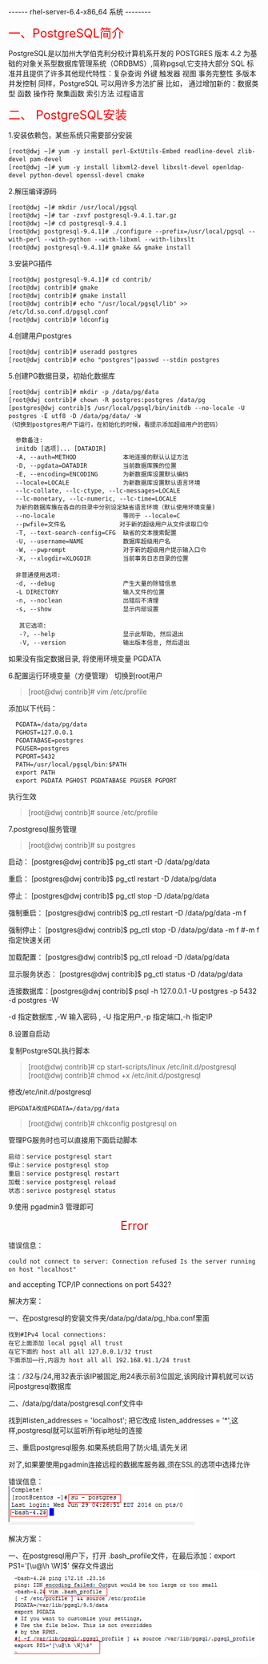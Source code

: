 ------ rhel-server-6.4-x86_64 系统 --------

<font color=#FF0000 size=5>一、PostgreSQL简介</font>

PostgreSQL是以加州大学伯克利分校计算机系开发的 POSTGRES 版本 4.2 为基础的对象关系型数据库管理系统（ORDBMS）,简称pgsql,它支持大部分 SQL 标准并且提供了许多其他现代特性：复杂查询 外键 触发器 视图 事务完整性 多版本并发控制 同样，PostgreSQL 可以用许多方法扩展
比如， 通过增加新的：数据类型 函数 操作符 聚集函数 索引方法 过程语言

<font color=#FF0000 size=5>二、 PostgreSQL安装</font>

1.安装依赖包，某些系统只需要部分安装

    [root@dwj ~]# yum -y install perl-ExtUtils-Embed readline-devel zlib-devel pam-devel
    [root@dwj ~]# yum -y install libxml2-devel libxslt-devel openldap-devel python-devel openssl-devel cmake

2.解压编译源码

    [root@dwj ~]# mkdir /usr/local/pgsql
    [root@dwj ~]# tar -zxvf postgresql-9.4.1.tar.gz
    [root@dwj ~]# cd postgresql-9.4.1
    [root@dwj postgresql-9.4.1]# ./configure --prefix=/usr/local/pgsql --with-perl --with-python --with-libxml --with-libxslt
    [root@dwj postgresql-9.4.1]# gmake && gmake install

3.安装PG插件

    [root@dwj postgresql-9.4.1]# cd contrib/
    [root@dwj contrib]# gmake
    [root@dwj contrib]# gmake install
    [root@dwj contrib]# echo "/usr/local/pgsql/lib" >> /etc/ld.so.conf.d/pgsql.conf
    [root@dwj contrib]# ldconfig

4.创建用户postgres

    [root@dwj contrib]# useradd postgres
    [root@dwj contrib]# echo "postgres"|passwd --stdin postgres

5.创建PG数据目录，初始化数据库

    [root@dwj contrib]# mkdir -p /data/pg/data
    [root@dwj contrib]# chown -R postgres:postgres /data/pg
    [postgres@dwj contrib]$ /usr/local/pgsql/bin/initdb --no-locale -U postgres -E utf8 -D /data/pg/data/ -W
    （切换到postgres用户下运行，在初始化的时候，看提示添加超级用户的密码）

```
  参数备注:
  initdb [选项]... [DATADIR]
  -A, --auth=METHOD             本地连接的默认认证方法
  -D, --pgdata=DATADIR          当前数据库簇的位置
  -E, --encoding=ENCODING       为新数据库设置默认编码
  --locale=LOCALE               为新数据库设置默认语言环境
  --lc-collate, --lc-ctype, --lc-messages=LOCALE
  --lc-monetary, --lc-numeric, --lc-time=LOCALE
  为新的数据库簇在各自的目录中分别设定缺省语言环境（默认使用环境变量)
  --no-locale                   等同于 --locale=C
  --pwfile=文件名               对于新的超级用户从文件读取口令
  -T, --text-search-config=CFG  缺省的文本搜索配置
  -U, --username=NAME           数据库超级用户名
  -W, --pwprompt                对于新的超级用户提示输入口令
  -X, --xlogdir=XLOGDIR         当前事务日志目录的位置

  非普通使用选项:
  -d, --debug                   产生大量的除错信息
  -L DIRECTORY                  输入文件的位置
  -n, --noclean                 出错后不清理
  -s, --show                    显示内部设置

   其它选项:
   -?, --help                   显示此帮助, 然后退出
   -V, --version                输出版本信息, 然后退出
  ```
如果没有指定数据目录, 将使用环境变量 PGDATA

6.配置运行环境变量（方便管理） 切换到root用户

>[root@dwj contrib]# vim /etc/profile

添加以下代码：
```config
  PGDATA=/data/pg/data
  PGHOST=127.0.0.1
  PGDATABASE=postgres
  PGUSER=postgres
  PGPORT=5432
  PATH=/usr/local/pgsql/bin:$PATH
  export PATH
  export PGDATA PGHOST PGDATABASE PGUSER PGPORT
```
执行生效
>[root@dwj contrib]# source /etc/profile

7.postgresql服务管理
>[root@dwj contrib]# su postgres

启动： [postgres@dwj contrib]$ pg_ctl start -D /data/pg/data

重启： [postgres@dwj contrib]$ pg_ctl restart -D /data/pg/data

停止： [postgres@dwj contrib]$ pg_ctl stop -D /data/pg/data

强制重启： [postgres@dwj contrib]$ pg_ctl restart -D /data/pg/data -m f

强制停止： [postgres@dwj contrib]$ pg_ctl stop -D /data/pg/data -m f     #-m f 指定快速关闭

加载配置： [postgres@dwj contrib]$ pg_ctl reload -D  /data/pg/data

显示服务状态： [postgres@dwj contrib]$ pg_ctl status -D  /data/pg/data

连接数据库：[postgres@dwj contrib]$ psql -h 127.0.0.1 -U postgres -p 5432 -d postgres -W

-d 指定数据库 ,-W 输入密码 , -U 指定用户,-p 指定端口,-h 指定IP

8.设置自启动

复制PostgreSQL执行脚本

>[root@dwj contrib]# cp start-scripts/linux /etc/init.d/postgresql   <br>
[root@dwj contrib]# chmod +x /etc/init.d/postgresql

修改/etc/init.d/postgresql  

    把PGDATA改成PGDATA=/data/pg/data

>[root@dwj contrib]# chkconfig postgresql on

管理PG服务时也可以直接用下面启动脚本
```
启动：service postgresql start
停止：service postgresql stop
重启：service postgresql restart
加载：service postgresql reload
状态：serivce postgresql status
```
9.使用 pgadmin3 管理即可

<font color=#FF0000 size=5> <p align="center">Error</p></font>

错误信息：

	could not connect to server: Connection refused Is the server running on host "localhost"
  and accepting TCP/IP connections on port 5432?

解决方案：

一、在postgresql的安装文件夹/data/pg/data/pg_hba.conf里面
```
找到#IPv4 local connections:
在它上面添加 local pgsql all trust
在它下面的 host all all 127.0.0.1/32 trust
下面添加一行,内容为 host all all 192.168.91.1/24 trust
```
注：/32与/24,用32表示该IP被固定,用24表示前3位固定,该网段计算机就可以访问postgresql数据库

二、/data/pg/data/postgresql.conf文件中

找到#listen_addresses = 'localhost'; 把它改成 listen_addresses = '\*',这样,postgresql就可以监听所有ip地址的连接

三、重启postgresql服务.如果系统启用了防火墙,请先关闭

对了,如果要使用pgadmin连接远程的数据库服务器,须在SSL的选项中选择允许

错误信息： <br>
![image](https://github.com/dwjlw1314/DWJ-PROJECT/raw/master/PictureSource/3.5.1.png)

解决方案：

一、在postgresql用户下，打开 .bash_profile文件，在最后添加：export PS1='[\u@\h \W]\$' 保存文件退出
![image](https://github.com/dwjlw1314/DWJ-PROJECT/raw/master/PictureSource/3.5.2.png)
